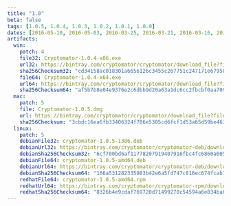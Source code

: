 ```yaml
---
title: "1.0"
beta: false
tags: [1.0.5, 1.0.4, 1.0.3, 1.0.2, 1.0.1, 1.0.0]
dates: [2016-05-10, 2016-05-03, 2016-03-25, 2016-03-21, 2016-03-16, 2016-03-09]
artifacts:
  win:
    patch: 4
    file32: Cryptomator-1.0.4-x86.exe
    url32: https://bintray.com/cryptomator/cryptomator/download_file?file_path=Cryptomator-1.0.4-x86.exe
    sha256Checksum32: "cd34158ac018301a6656126c3455c267751c247171e67950e87b9aac62c38a34"
    file64: Cryptomator-1.0.4-x64.exe
    url64: https://bintray.com/cryptomator/cryptomator/download_file?file_path=Cryptomator-1.0.4-x64.exe
    sha256Checksum64: "af5b7b8e04e9376e2c6dbb9d20a63a1dc6cc2fbcbf0aa7099f2e7fe7be6a6f23"
  mac:
    patch: 5
    file: Cryptomator-1.0.5.dmg
    url: https://bintray.com/cryptomator/cryptomator/download_file?file_path=Cryptomator-1.0.5.dmg
    sha256Checksum: "3cbdc16ea6fb33406324f786e5305cd6fcf1d53a65d59be46333eea85e33fae3"
  linux:
    patch: 5
    debianFile32: cryptomator-1.0.5-i386.deb
    debianUrl32: https://bintray.com/cryptomator/cryptomator-deb/download_file?file_path=cryptomator-1.0.5-i386.deb
    debianSha256Checksum32: "6cf700bd6af11778207919407916fbc4fc6860a005b06370168d961a4de80a15"
    debianFile64: cryptomator-1.0.5-amd64.deb
    debianUrl64: https://bintray.com/cryptomator/cryptomator-deb/download_file?file_path=cryptomator-1.0.5-amd64.deb
    debianSha256Checksum64: "166a531282335983b42e6a5fd747c816ec674fcab7e79b9f0891a3ef3b120def"
    redhatFile64: cryptomator-1.0.5-amd64.rpm
    redhatUrl64: https://bintray.com/cryptomator/cryptomator-rpm/download_file?file_path=cryptomator-1.0.5-amd64.rpm
    redhatSha256Checksum64: "8326b4e9cdaf769720d71499270c54594a6e834ba606458de67ed00f6860e3df"
---
```

